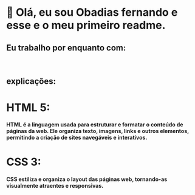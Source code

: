 # 👋 Olá, eu sou Obadias fernando e esse e o meu primeiro readme.
## Eu trabalho por enquanto com:
<img src="https://img.shields.io/badge/HTML5-E34F26?style=for-the-badge&logo=html5&logoColor=white" alt=""> <img src="https://img.shields.io/badge/CSS3-1572B6?style=for-the-badge&logo=css3&logoColor=white" alt="">

## explicações:

# HTML 5:
#### HTML é a linguagem usada para estruturar e formatar o conteúdo de páginas da web. Ele organiza texto, imagens, links e outros elementos, permitindo a criação de sites navegáveis e interativos.

# CSS 3:
#### CSS estiliza e organiza o layout das páginas web, tornando-as visualmente atraentes e responsivas.



